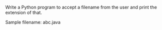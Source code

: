 Write a Python program to accept a filename from the user and print the extension of that.

Sample filename: abc.java
